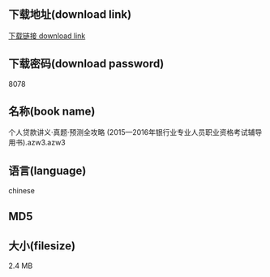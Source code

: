 ## 下载地址(download link)
[下载链接 download link](https://voluble-croquembouche-d321dc.netlify.app/?s=%E4%B8%AA%E4%BA%BA%E8%B4%B7%E6%AC%BE%E8%AE%B2%E4%B9%89%C2%B7%E7%9C%9F%E9%A2%98%C2%B7%E9%A2%84%E6%B5%8B%E5%85%A8%E6%94%BB%E7%95%A5+%282015%E2%80%942016%E5%B9%B4%E9%93%B6%E8%A1%8C%E4%B8%9A%E4%B8%93%E4%B8%9A%E4%BA%BA%E5%91%98%E8%81%8C%E4%B8%9A%E8%B5%84%E6%A0%BC%E8%80%83%E8%AF%95%E8%BE%85%E5%AF%BC%E7%94%A8%E4%B9%A6%29.azw3)

## 下载密码(download password)
8078

## 名称(book name)
个人贷款讲义·真题·预测全攻略 (2015—2016年银行业专业人员职业资格考试辅导用书).azw3.azw3

## 语言(language)
chinese

## MD5


## 大小(filesize)
2.4 MB
